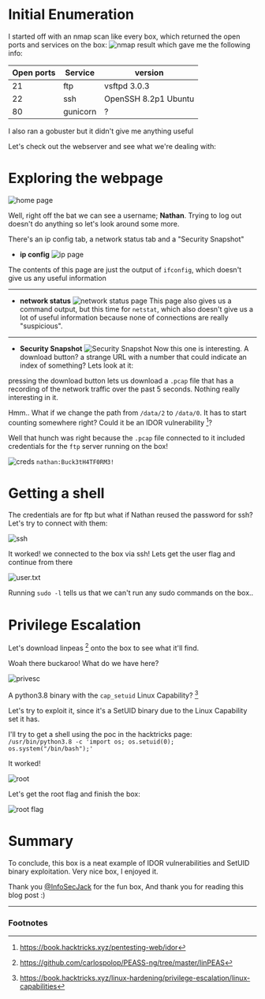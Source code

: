 
# Initial Enumeration

I started off with an nmap scan like every box, which returned the open ports and services on the box:
![nmap result](./img/cap/nmap_scan.png)
which gave me the following info:

|Open ports | Service | version|
|-----------|---------|----|
| 21| ftp| vsftpd 3.0.3|
| 22 | ssh | OpenSSH 8.2p1 Ubuntu|
| 80 | gunicorn | ? |

I also ran a gobuster but it didn't give me anything useful

Let's check out the webserver and see what we're dealing with:

# Exploring the webpage

![home page](./img/cap/homepage.png)

Well, right off the bat we can see a username; **Nathan**. 
Trying to log out doesn't do anything so let's look around some more.

There's an ip config tab, a network status tab and a "Security Snapshot"

* **ip config**
![ip page](./img/cap/ip_page.png)

The contents of this page are just the output of `ifconfig`, which doesn't give us any useful information


---

* **network status**
![network status page](./img/cap/netstat.png)
This page also gives us a command output, but this time for `netstat`, which also doesn't give us a lot of useful information because none of connections are really "suspicious".

---
* **Security Snapshot**
![Security Snapshot](./img/cap/pcap_page.png)
Now this one is interesting. A download button? a strange URL with a number that could indicate an index of something? 
Lets look at it:

pressing the download button lets us download a `.pcap` file that has a recording of the network traffic over the past 5 seconds. Nothing really interesting in it.

Hmm.. 
What if we change the path from `/data/2` to `/data/0`. It has to start counting somewhere right? Could it be an IDOR vulnerability [^1]?

Well that hunch was right because the `.pcap` file connected to it included credentials for the `ftp` server running on the box!

![creds](./img/cap/creds.png)
`nathan:Buck3tH4TF0RM3!`

# Getting a shell

The credentials are for ftp but what if Nathan reused the password for ssh? Let's try to connect with them:


![ssh](./img/cap/ssh.png)

It worked! we connected to the box via ssh!
Lets get the user flag and continue from there

![user.txt](./img/cap/user.png)

Running `sudo -l` tells us that we can't run any sudo commands on the box..

# Privilege Escalation

 Let's download linpeas [^2] onto the box to see what it'll find.
 
Woah there buckaroo! What do we have here?

![privesc](./img/cap/privesc.png)

A python3.8 binary with the `cap_setuid` Linux Capability? [^3]

Let's try to exploit it, since it's a SetUID binary due to the Linux Capability set it has.

I'll try to get a shell using the poc in the hacktricks page:
`/usr/bin/python3.8 -c 'import os; os.setuid(0); os.system("/bin/bash");'`

It worked! 

![root](./img/cap/root.png)

Let's get the root flag and finish the box:

![root flag](./img/cap/root_flag.png)


# Summary
To conclude, this box is a neat example of IDOR vulnerabilities and SetUID binary exploitation. Very nice box, I enjoyed it.  

Thank you [@InfoSecJack](https://twitter.com/InfoSecJack?s=20&t=RfKfo7KOE5ANk4hjItbaag) for the fun box,
And thank you for reading this blog post :)












---
### Footnotes
[^1]: https://book.hacktricks.xyz/pentesting-web/idor
[^2]: https://github.com/carlospolop/PEASS-ng/tree/master/linPEAS
[^3]: https://book.hacktricks.xyz/linux-hardening/privilege-escalation/linux-capabilities